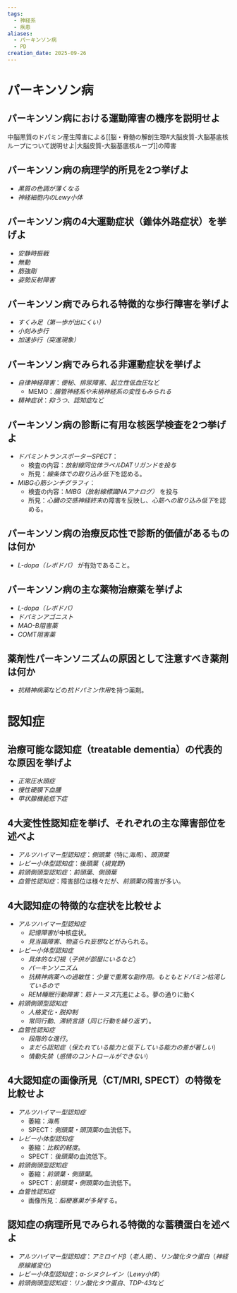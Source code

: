 ```yaml
---
tags:
  - 神経系
  - 疾患
aliases:
  - パーキンソン病
  - PD
creation_date: 2025-09-26
---
```


# パーキンソン病

## パーキンソン病における運動障害の機序を説明せよ
中脳黒質のドパミン産生障害による[[脳・脊髄の解剖生理#大脳皮質-大脳基底核ループについて説明せよ|大脳皮質-大脳基底核ループ]]の障害

## パーキンソン病の病理学的所見を2つ挙げよ
- *黒質の色調が薄くなる*
- *神経細胞内のLewy小体*

## パーキンソン病の4大運動症状（錐体外路症状）を挙げよ
- *安静時振戦*
- *無動*
- *筋強剛*
- *姿勢反射障害*

## パーキンソン病でみられる特徴的な歩行障害を挙げよ
- *すくみ足（第一歩が出にくい）*
- *小刻み歩行*
- *加速歩行（突進現象）*

## パーキンソン病でみられる非運動症状を挙げよ
- *自律神経障害*：*便秘*、*排尿障害*、*起立性低血圧*など
	- MEMO：*腸管神経系や末梢神経系の変性もみられる*
- *精神症状*：*抑うつ*、*認知症*など

## パーキンソン病の診断に有用な核医学検査を2つ挙げよ
- *ドパミントランスポーターSPECT*：
	- 検査の内容：*放射線同位体ラベルDATリガンドを投与*
	- 所見：*線条体での取り込み低下*を認める。
- *MIBG心筋シンチグラフィ*：
	- 検査の内容：*MIBG（放射線標識NAアナログ）* を投与
	- 所見：*心臓の交感神経終末*の障害を反映し、*心筋への取り込み低下*を認める。

## パーキンソン病の治療反応性で診断的価値があるものは何か
- *L-dopa（レボドパ）* が有効であること。

## パーキンソン病の主な薬物治療薬を挙げよ
- *L-dopa（レボドパ）*
- *ドパミンアゴニスト*
- *MAO-B阻害薬*
- *COMT阻害薬*

## 薬剤性パーキンソニズムの原因として注意すべき薬剤は何か
- *抗精神病薬*などの*抗ドパミン作用*を持つ薬剤。


# 認知症

## 治療可能な認知症（treatable dementia）の代表的な原因を挙げよ
- *正常圧水頭症*
- *慢性硬膜下血腫*
- *甲状腺機能低下症*

## 4大変性性認知症を挙げ、それぞれの主な障害部位を述べよ
- *アルツハイマー型認知症*：*側頭葉*（特に*海馬*）、*頭頂葉*
- *レビー小体型認知症*：*後頭葉*（*視覚野*）
- *前頭側頭型認知症*：*前頭葉*、*側頭葉*
- *血管性認知症*：障害部位は様々だが、*前頭葉*の障害が多い。

## 4大認知症の特徴的な症状を比較せよ
- *アルツハイマー型認知症*
	- *記憶障害*が中核症状。
	- *見当識障害*、*物盗られ妄想*などがみられる。
- *レビー小体型認知症*
	- *具体的な幻視*（*子供が部屋にいるなど*）
	- *パーキンソニズム*
	- *抗精神病薬への過敏性*：*少量で重篤な副作用。もともとドパミン枯渇しているので*
	- *REM睡眠行動障害*：*筋トーヌス*亢進による。夢の通りに動く
- *前頭側頭型認知症*
	- *人格変化*・*脱抑制*
	- *常同行動*、*滞続言語*（*同じ行動を繰り返す*）。
- *血管性認知症*
	- *段階的な進行*。
	- *まだら認知症*（*保たれている能力と低下している能力の差が著しい*）
	- *情動失禁*（*感情のコントロールができない*）

## 4大認知症の画像所見（CT/MRI, SPECT）の特徴を比較せよ
- *アルツハイマー型認知症*
	- 萎縮：*海馬*
	- SPECT：*側頭葉・頭頂葉*の血流低下。
- *レビー小体型認知症*
	- 萎縮：*比較的軽度*。
	- SPECT：*後頭葉*の血流低下。
- *前頭側頭型認知症*
	- 萎縮：*前頭葉*・*側頭葉*。
	- SPECT：*前頭葉*・*側頭葉*の血流低下。
- *血管性認知症*
	- 画像所見：*脳梗塞巣が多発*する。

## 認知症の病理所見でみられる特徴的な蓄積蛋白を述べよ
- *アルツハイマー型認知症*：*アミロイドβ*（*老人斑*）、*リン酸化タウ蛋白*（*神経原線維変化*）
- *レビー小体型認知症*：*α-シヌクレイン*（*Lewy小体*）
- *前頭側頭型認知症*：*リン酸化タウ蛋白*、*TDP-43*など